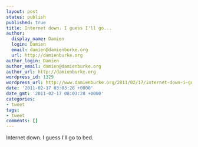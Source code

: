 ```yaml
---
layout: post
status: publish
published: true
title: Internet down. I guess I'll go...
author:
  display_name: Damien
  login: Damien
  email: damien@damienburke.org
  url: http://damienburke.org
author_login: Damien
author_email: damien@damienburke.org
author_url: http://damienburke.org
wordpress_id: 1329
wordpress_url: http://www.damienburke.org/2011/02/17/internet-down-i-guess-ill-go/
date: '2011-02-17 03:03:28 +0000'
date_gmt: '2011-02-17 08:03:28 +0000'
categories:
- tweet
tags:
- tweet
comments: []
---
```

<p>Internet down. I guess I'll go to bed.</p>
